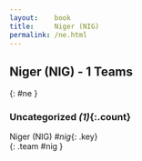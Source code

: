 ```yaml
---
layout:    book
title:     Niger (NIG)
permalink: /ne.html
---
```


## Niger (NIG) - 1 Teams
{: #ne }





### Uncategorized _(1)_{:.count}

Niger  (NIG) _#nig_{: .key} <br>
{: .team #nig }


 
